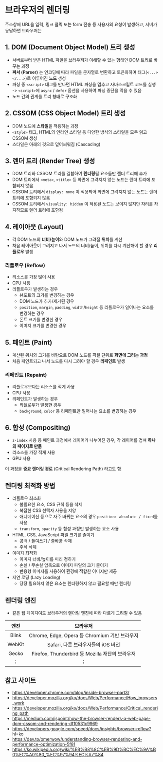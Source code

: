 # 브라우저의 렌더링
주소창에 URL을 입력, 링크 클릭 또는 form 전송 등 사용자의 요청이 발생하고, 서버가 응답하면 브라우저는
## 1. DOM (Document Object Model) 트리 생성
- 서버로부터 받은 HTML 파일을 브라우저가 이해할 수 있는 형태인 DOM 트리로 바꾸는 과정
- **파서 (Parser)** 는 인코딩에 따라 파일을 문자열로 변환하고 토큰화하여 태그(`<...></...>`)로 이루어진 **노드** 생성
- 파싱 중 `<script>` 태그를 만나면 HTML 파싱을 멈추고 자바스크립트 코드를 실행 -> `<script>`에 `async` / `defer` 옵션을 사용하여 파싱 중단을 막을 수 있음
- 노드 간의 관계를 트리 형태로 구조화
## 2. CSSOM (CSS Object Model) 트리 생성
- DOM 노드에 **스타일**을 적용하는 과정
- `<style>` 태그, HTML의 인라인 스타일 등 다양한 방식의 스타일을 모두 읽고 CSSOM 생성
- 스타일은 아래의 것으로 덮어씌워짐 (Cascading)
## 3. 렌더 트리 (Render Tree) 생성
- DOM 트리와 CSSOM 트리를 결합하여 **렌더링**될 요소들만 렌더 트리에 추가
- DOM 트리에서 `<meta>`, `<title>` 등 화면에 그려지지 않는 노드는 렌더 트리에 포함되지 않음
- CSSOM 트리에서 `display: none` 이 적용되어 화면에 그려지지 않는 노드는 렌더 트리에 포함되지 않음
- CSSOM 트리에서 `visuality: hidden` 이 적용된 노드는 보이지 않지만 자리를 차지하므로 렌더 트리에 포함됨
## 4. 레이아웃 (Layout)
- 각 DOM 노드의 **너비/높이**와 DOM 노드가 그려질 **위치**를 계산
- 처음 레이아웃이 그려지고 나서 노드의 너비/높이, 위치를 다시 계산해야 할 경우 **리플로우** 발생
### 리플로우 (Reflow)
- 리소스를 가장 많이 사용
- CPU 사용
- 리플로우가 발생하는 경우
    - 뷰포트의 크기를 변경하는 경우
    - DOM 노드가 추가/제거된 경우
    - `position`, `margin`, `padding`, `width`/`height` 등 리플로우가 일어나는 요소를 변경하는 경우
    - 폰트 크기를 변경한 경우
    - 이미지 크기를 변경한 경우
## 5. 페인트 (Paint)
- 계산된 위치와 크기를 바탕으로 DOM 노드를 픽셀 단위로 **화면에 그리는 과정**
- 처음 페인트되고 나서 노드를 다시 그려야 할 경우 **리페인트** 발생
### 리페인트 (Repaint)
- 리플로우보다는 리소스를 적게 사용
- CPU 사용
- 리페인트가 발생하는 경우
    - 리플로우가 발생한 경우
    - `background`, `color` 등 리페인트만 일어나는 요소를 변경하는 경우
## 6. 합성 (Compositing)
- `z-index` 사용 등 페인트 과정에서 레이어가 나누어진 경우, 각 레이어를 겹쳐 **하나의 페이지로 만듦**
- 리소스를 가장 적게 사용
- GPU 사용

이 과정을 **중요 렌더링 경로** (Critical Rendering Path) 라고도 함

## 렌더링 최적화 방법
- 리플로우 최소화
    - 불필요한 요소, CSS 규칙 등을 삭제
    - 복잡한 CSS 선택자 사용을 지양
    - 애니메이션 등으로 자주 바뀌는 요소의 경우 `position: absolute / fixed`를 사용
    - `transform`, `opacity` 등 합성 과정만 발생하는 요소 사용
- HTML, CSS, JavaScript 파일 크기를 줄이기
    - 공백 / 들여쓰기 / 줄바꿈 삭제
    - 주석 삭제
- 이미지 최적화
    - 이미지 너비/높이를 미리 정하기
    - 손실 / 무손실 압축으로 이미지 파일의 크기 줄이기
    - 반응형 이미지를 사용하여 환경에 적합한 이미지만 제공
- 지연 로딩 (Lazy Loading)
    - 당장 필요하지 않은 요소는 렌더링하지 않고 필요할 때만 렌더링

## 렌더링 엔진
- 같은 웹 페이지여도 브라우저의 렌더링 엔진에 따라 다르게 그려질 수 있음

|엔진|브라우저|
|:-:|:-:|
|Blink|Chrome, Edge, Opera 등 Chromium 기반 브라우저|
|WebKit|Safari, 다른 브라우저들의 iOS 버전|
|Gecko|Firefox, Thunderbird 등 Mozilla 재단의 브라우저|
|⋮|⋮|

## 참고 사이트
- https://developer.chrome.com/blog/inside-browser-part3/
- https://developer.mozilla.org/ko/docs/Web/Performance/How_browsers_work
- https://developer.mozilla.org/ko/docs/Web/Performance/Critical_rendering_path
- https://medium.com/jspoint/how-the-browser-renders-a-web-page-dom-cssom-and-rendering-df10531c9969
- https://developers.google.com/speed/docs/insights/browser-reflow?hl=ko
- https://dev.to/omerwow/understanding-browser-rendering-and-performance-optimization-5f81
- https://ko.wikipedia.org/wiki/%EB%B8%8C%EB%9D%BC%EC%9A%B0%EC%A0%80_%EC%97%94%EC%A7%84
